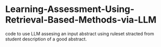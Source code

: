 # Learning-Assessment-Using-Retrieval-Based-Methods-via-LLM
code to use LLM assesing an input abstract using ruleset stracted from student description of a good abstract.
